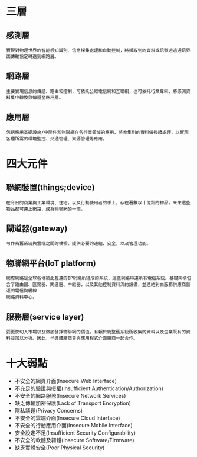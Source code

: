 # 三層
## 感測層
```
實現對物理世界的智能感知識別、信息採集處理和自動控制，將擷取到的資料或訊號透過通訊界面傳輸協定轉送到網路層。
```
## 網路層
```
主要實現信息的傳遞、路由和控制，可依托公眾電信網和互聯網，也可依托行業專網，將感測資料集中轉換與傳遞至應用層。
```
## 應用層
```
包括應用基礎設施/中間件和物聯網在各行業領域的應用，將收集到的資料做後續處理，以實現各種所需的環境監控、交通管理、資源管理等應用。
```
# 四大元件
## 聯網裝置(things;device)
```
在今日的商業與工業環境、住宅，以及行動使用者的手上，存在著數以十億計的物品，未來這些物品都可連上網路，成為物聯網的一環。
```
## 閘道器(gateway)
```
可作為舊系統與雲端之間的橋樑，提供必要的連結、安全，以及管理功能。
```
## 物聯網平台(loT platform)
```
網際網路是全球各地彼此互連的IP網路所組成的系統，這些網路串連所有電腦系統。基礎架構包含了路由器、匯聚器、閘道器、中繼器，以及其他控制資料流的設備，並連結到由服務供應商營運的電信與纜線
網路資料中心。 
```
## 服務層(service layer)
```
要更快切入市場以及徹底發揮物聯網的價值，有賴於統整舊系統所收集的資料以及企業既有的資料並加以分析。因此，半導體廠商會與應用程式介面廠商一起合作。
```
# 十大弱點
- 不安全的網頁介面(Insecure Web Interface)
- 不充足的驗證與授權(Insufficient Authentication/Authorization)
- 不安全的網路服務(Insecure Network Services)
- 缺乏傳輸加密保護(Lack of Transport Encryption)
- 隱私議題(Privacy Concerns)
- 不安全的雲端介面(Insecure Cloud Interface)
- 不安全的行動應用介面(Insecure Mobile Interface)
- 安全設定不足(Insufficient Security Configurability)
- 不安全的軟體及韌體(Insecure Software/Firmware)
- 缺乏實體安全(Poor Physical Security)
